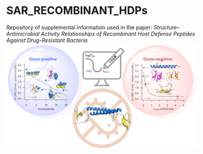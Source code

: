 # SAR_RECOMBINANT_HDPs
Repository of supplemental information used in the paper: *Structure–Antimicrobial Activity Relationships of Recombinant Host Defense Peptides Against Drug-Resistant Bacteria*
![image](TOC3.png)
